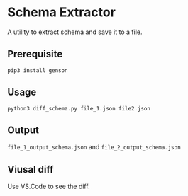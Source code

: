 # Schema Extractor

A utility to extract schema and save it to a file.

## Prerequisite 
```pip3 install genson```

## Usage 
```python3 diff_schema.py file_1.json file2.json```

## Output 
```file_1_output_schema.json``` and ```file_2_output_schema.json```

## Viusal diff 
Use VS.Code to see the diff.